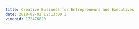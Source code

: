 ```yaml
---
title: Creative Business for Entrepreneurs and Executives
date: 2018-02-02 12:13:00 Z
vimeoid: 172476820
---
```


